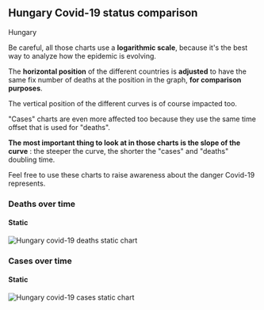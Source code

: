 ## Hungary Covid-19 status comparison 

Hungary



Be careful, all those charts use a **logarithmic scale**, because it's the best way to analyze how the epidemic is evolving.
 
The **horizontal position** of the different countries is **adjusted** to have the same fix number of deaths at the position in the graph, **for comparison purposes**.

The vertical position of the different curves is of course impacted too.

"Cases" charts are even more affected too because they use the same time offset that is used for "deaths".

**The most important thing to look at in those charts is the slope of the curve** : the steeper the curve, the shorter the "cases" and "deaths" doubling time.

Feel free to use these charts to raise awareness about the danger Covid-19 represents. 


 
### Deaths over time
 
#### Static
![Hungary covid-19 deaths static chart](https://raw.githubusercontent.com/madlag/coronavirus_study/master/notebooks/graphs/2020-03-23/countries/Hungary/2020-03-23_Hungary_deaths.png "Hungary covid-19 deaths static chart")   

 
### Cases over time
 
#### Static
![Hungary covid-19 cases static chart](https://raw.githubusercontent.com/madlag/coronavirus_study/master/notebooks/graphs/2020-03-23/countries/Hungary/2020-03-23_Hungary_cases.png "Hungary covid-19 cases static chart")   

